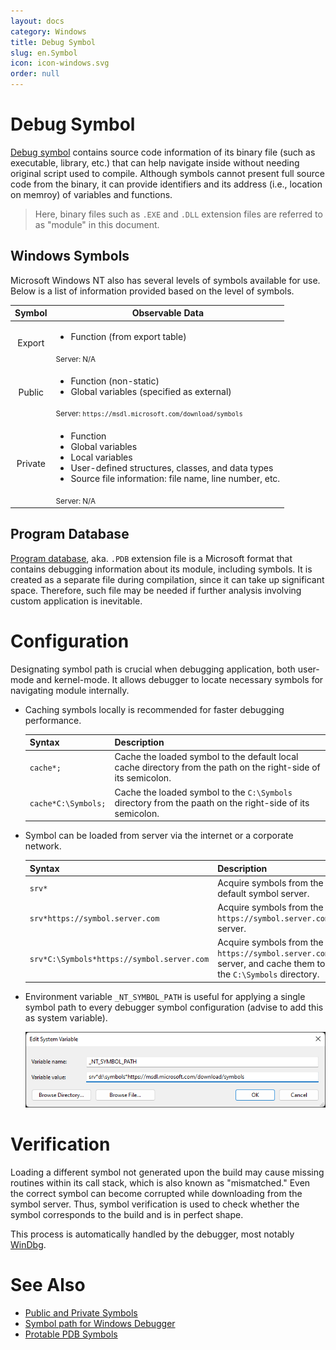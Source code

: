 ```yaml
---
layout: docs
category: Windows
title: Debug Symbol
slug: en.Symbol
icon: icon-windows.svg
order: null
---
```

# Debug Symbol
[Debug symbol](https://en.wikipedia.org/wiki/Debug_symbol) contains source code information of its binary file (such as executable, library, etc.) that can help navigate inside without needing original script used to compile. Although symbols cannot present full source code from the binary, it can provide identifiers and its address (i.e., location on memroy) of variables and functions.

> Here, binary files such as `.EXE` and `.DLL` extension files are referred to as "module" in this document.

## Windows Symbols
Microsoft Windows NT also has several levels of symbols available for use. Below is a list of information provided based on the level of symbols.

<table>
  <thead>
    <tr>
      <th style="text-align: center">Symbol</th>
      <th>Observable Data</th>
    </tr>
  </thead>
  <tbody>
    <tr>
      <td style="text-align: center">Export</td>
      <td>
        <ul>
          <li>Function (from export table)</li>
        </ul>
        <sub>Server: N/A</sub>
      </td>
    </tr>
    <tr>
      <td style="text-align: center">Public</td>
      <td>
        <ul>
          <li>Function (non-static)</li>
          <li>Global variables (specified as external)</li>
        </ul>
        <sub>Server: <code>https://msdl.microsoft.com/download/symbols</code></sub>
      </td>
    </tr>
    <tr>
      <td style="text-align: center">Private</td>
      <td>
        <ul>
          <li>Function</li>
          <li>Global variables</li>
          <li>Local variables</li>
          <li>User-defined structures, classes, and data types</li>
          <li>Source file information: file name, line number, etc.</li>
        </ul>
        <sub>Server: N/A</sub>
      </td>
    </tr>
  </tbody>
</table>

## Program Database
[Program database](https://en.wikipedia.org/wiki/Program_database), aka. `.PDB` extension file is a Microsoft format that contains debugging information about its module, including symbols. It is created as a separate file during compilation, since it can take up significant space. Therefore, such file may be needed if further analysis involving custom application is inevitable.

# Configuration
Designating symbol path is crucial when debugging application, both user-mode and kernel-mode. It allows debugger to locate necessary symbols for navigating module internally.

* Caching symbols locally is recommended for faster debugging performance.

    | Syntax | Description |
    |--------|-------------|
    | `cache*;` | Cache the loaded symbol to the default local cache directory from the path on the right-side of its semicolon. |
    | `cache*C:\Symbols;` | Cache the loaded symbol to the `C:\Symbols` directory from the paath on the right-side of its semicolon. |

* Symbol can be loaded from server via the internet or a corporate network.

    | Syntax | Description |
    |--------|-------------|
    | `srv*` | Acquire symbols from the default symbol server. |
    | `srv*https://symbol.server.com` | Acquire symbols from the `https://symbol.server.com` server. |
    | `srv*C:\Symbols*https://symbol.server.com` | Acquire symbols from the `https://symbol.server.com` server, and cache them to the `C:\Symbols` directory. |

* Environment variable `_NT_SYMBOL_PATH` is useful for applying a single symbol path to every debugger symbol configuration (advise to add this as system variable).

    ![Example of environment variable on <code>_NT_SYMBOL_PATH</code>](/images/docs/windbg/windbg_setting_symbol.png)

# Verification
Loading a different symbol not generated upon the build may cause missing routines within its call stack, which is also known as "mismatched." Even the correct symbol can become corrupted while downloading from the symbol server. Thus, symbol verification is used to check whether the symbol corresponds to the build and is in perfect shape.

This process is automatically handled by the debugger, most notably [WinDbg](en.WinDbg).

# See Also
* [Public and Private Symbols](https://docs.microsoft.com/en-us/windows-hardware/drivers/debugger/public-and-private-symbols)
* [Symbol path for Windows Debugger](https://docs.microsoft.com/en-us/windows-hardware/drivers/debugger/symbol-path)
* [Protable PDB Symbols](https://docs.microsoft.com/en-us/windows-hardware/drivers/debugger/symbols-portable-pdb)

